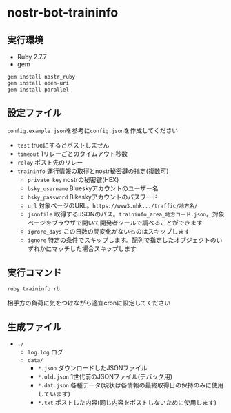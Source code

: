 # nostr-bot-traininfo

## 実行環境
- Ruby 2.7.7
- gem
```sh
gem install nostr_ruby
gem install open-uri
gem install parallel
```

## 設定ファイル
`config.example.json`を参考に`config.json`を作成してください
- `test` trueにするとポストしません
- `timeout` 1リレーごとのタイムアウト秒数
- `relay` ポスト先のリレー
- `traininfo` 運行情報の取得とnostr秘密鍵の指定(複数可)
  - `private_key` nostrの秘密鍵(HEX)
  - `bsky_username` Blueskyアカウントのユーザー名
  - `bsky_password` Blkeskyアカウントのパスワード
  - `url` 対象ページのURL。`https://www3.nhk.../traffic/地方名/`
  - `jsonfile` 取得するJSONのパス。`traininfo_area_地方コード.json`。対象ページをブラウザで開いて開発者ツールで調べることができます
  - `igrore_days` この日数の間変化がないものはスキップします
  - `ignore` 特定の条件でスキップします。配列で指定したオブジェクトのいずれかにマッチした場合スキップします

## 実行コマンド
```sh
ruby traininfo.rb
```
相手方の負荷に気をつけながら適宜cronに設定してください

## 生成ファイル
- `./`
  - `log.log` ログ
  - `data/`
    - `*.json` ダウンロードしたJSONファイル
    - `*.old.json` 1世代前のJSONファイル(デバッグ用)
    - `*.dat.json` 各種データ(現状は各情報の最終取得日の保持のみに使用しています)
    - `*.txt` ポストした内容(同じ内容をポストしないために使用します)

